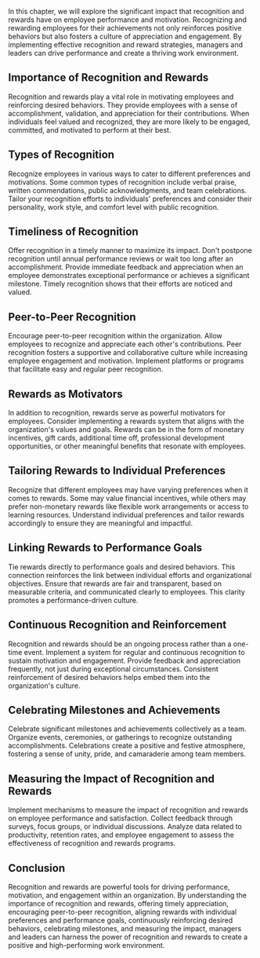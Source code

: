 
In this chapter, we will explore the significant impact that recognition and rewards have on employee performance and motivation. Recognizing and rewarding employees for their achievements not only reinforces positive behaviors but also fosters a culture of appreciation and engagement. By implementing effective recognition and reward strategies, managers and leaders can drive performance and create a thriving work environment.

Importance of Recognition and Rewards
-------------------------------------

Recognition and rewards play a vital role in motivating employees and reinforcing desired behaviors. They provide employees with a sense of accomplishment, validation, and appreciation for their contributions. When individuals feel valued and recognized, they are more likely to be engaged, committed, and motivated to perform at their best.

Types of Recognition
--------------------

Recognize employees in various ways to cater to different preferences and motivations. Some common types of recognition include verbal praise, written commendations, public acknowledgments, and team celebrations. Tailor your recognition efforts to individuals' preferences and consider their personality, work style, and comfort level with public recognition.

Timeliness of Recognition
-------------------------

Offer recognition in a timely manner to maximize its impact. Don't postpone recognition until annual performance reviews or wait too long after an accomplishment. Provide immediate feedback and appreciation when an employee demonstrates exceptional performance or achieves a significant milestone. Timely recognition shows that their efforts are noticed and valued.

Peer-to-Peer Recognition
------------------------

Encourage peer-to-peer recognition within the organization. Allow employees to recognize and appreciate each other's contributions. Peer recognition fosters a supportive and collaborative culture while increasing employee engagement and motivation. Implement platforms or programs that facilitate easy and regular peer recognition.

Rewards as Motivators
---------------------

In addition to recognition, rewards serve as powerful motivators for employees. Consider implementing a rewards system that aligns with the organization's values and goals. Rewards can be in the form of monetary incentives, gift cards, additional time off, professional development opportunities, or other meaningful benefits that resonate with employees.

Tailoring Rewards to Individual Preferences
-------------------------------------------

Recognize that different employees may have varying preferences when it comes to rewards. Some may value financial incentives, while others may prefer non-monetary rewards like flexible work arrangements or access to learning resources. Understand individual preferences and tailor rewards accordingly to ensure they are meaningful and impactful.

Linking Rewards to Performance Goals
------------------------------------

Tie rewards directly to performance goals and desired behaviors. This connection reinforces the link between individual efforts and organizational objectives. Ensure that rewards are fair and transparent, based on measurable criteria, and communicated clearly to employees. This clarity promotes a performance-driven culture.

Continuous Recognition and Reinforcement
----------------------------------------

Recognition and rewards should be an ongoing process rather than a one-time event. Implement a system for regular and continuous recognition to sustain motivation and engagement. Provide feedback and appreciation frequently, not just during exceptional circumstances. Consistent reinforcement of desired behaviors helps embed them into the organization's culture.

Celebrating Milestones and Achievements
---------------------------------------

Celebrate significant milestones and achievements collectively as a team. Organize events, ceremonies, or gatherings to recognize outstanding accomplishments. Celebrations create a positive and festive atmosphere, fostering a sense of unity, pride, and camaraderie among team members.

Measuring the Impact of Recognition and Rewards
-----------------------------------------------

Implement mechanisms to measure the impact of recognition and rewards on employee performance and satisfaction. Collect feedback through surveys, focus groups, or individual discussions. Analyze data related to productivity, retention rates, and employee engagement to assess the effectiveness of recognition and rewards programs.

Conclusion
----------

Recognition and rewards are powerful tools for driving performance, motivation, and engagement within an organization. By understanding the importance of recognition and rewards, offering timely appreciation, encouraging peer-to-peer recognition, aligning rewards with individual preferences and performance goals, continuously reinforcing desired behaviors, celebrating milestones, and measuring the impact, managers and leaders can harness the power of recognition and rewards to create a positive and high-performing work environment.
